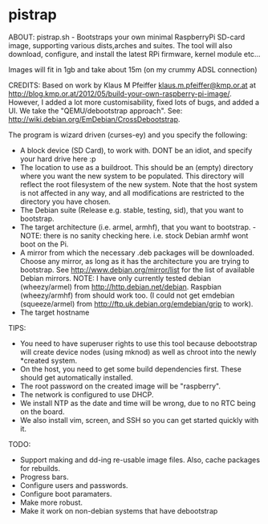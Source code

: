 pistrap
=======

ABOUT:
pistrap.sh - Bootstraps your own minimal RaspberryPi SD-card image, supporting various dists,arches and suites. The tool will also download, configure, and install the latest RPi firmware, kernel module etc... 

Images will fit in 1gb and take about 15m (on my crummy ADSL connection)

CREDITS:
Based on work by Klaus M Pfeiffer <klaus.m.pfeiffer@kmp.or.at> at http://blog.kmp.or.at/2012/05/build-your-own-raspberry-pi-image/.
However, I added a lot more customisability, fixed lots of bugs, and added a UI.
We take the "QEMU/debootstrap approach". See: http://wiki.debian.org/EmDebian/CrossDebootstrap.

The program is wizard driven (curses-ey) and you specify the following:
* A block device (SD Card), to work with. DONT be an idiot, and specify your hard drive here :p
* The location to use as a buildroot. This should be an (empty) directory where you want the new system to be populated. This directory will reflect the root filesystem of the new system. Note that the host system is not affected in any way, and all modifications are restricted to the directory you have chosen.
* The Debian suite (Release e.g. stable, testing, sid), that you want to bootstrap.
* The target architecture (i.e. armel, armhf), that you want to bootstrap. - NOTE: there is no sanity checking here. i.e. stock Debian armhf wont boot on the Pi.
* A mirror from which the necessary .deb packages will be downloaded. Choose any mirror, as long as it has the architecture you are trying to bootstrap. See http://www.debian.org/mirror/list for the list of available Debian mirrors. NOTE: I have only currently tested debian (wheezy/armel) from http://http.debian.net/debian. Raspbian (wheezy/armhf) from  should work too. (I could not get emdebian (squeeze/armel) from http://ftp.uk.debian.org/emdebian/grip to work).
* The target hostname

TIPS:
* You need to have superuser rights to use this tool because debootstrap will create device nodes (using mknod) as well as chroot into the newly *created system.
* On the host, you need to get some build dependencies first. These should get automatically installed.
* The root password on the created image will be "raspberry".
* The network is configured to use DHCP.
* We install NTP as the date and time will be wrong, due to no RTC being on the board.
* We also install  vim, screen, and SSH so you can get started quickly with it.

TODO:
* Support making and dd-ing re-usable image files. Also, cache packages for rebuilds.
* Progress bars.
* Configure users and passwords.
* Configure boot paramaters.
* Make more robust.
* Make it work on non-debian systems that have debootstrap
